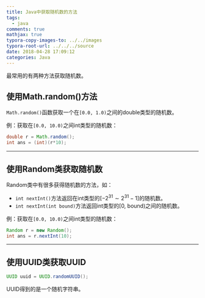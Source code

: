 ```yaml
---
title: Java中获取随机数的方法
tags:
  - java
comments: true
mathjax: true
typora-copy-images-to: ../../images
typora-root-url: ../../../source
date: 2018-04-28 17:09:12
categories: Java
---
```


最常用的有两种方法获取随机数。

<!-- more -->

## 使用Math.random()方法

`Math.random()`函数获取一个在`[0.0, 1.0)`之间的double类型的随机数。

例：获取在`[0.0, 10.0)`之间int类型的随机数：

```java
double r = Math.random();
int ans = (int)(r*10);
```

---

## 使用Random类获取随机数

Random类中有很多获得随机数的方法，如：

- `int nextInt()`方法返回在int类型的$[-2^{31}\sim2^{31}-1]$的随机数。
- `int nextInt(int bound)`方法返回int类型的[0, bound)之间的随机数。

例：获取在`[0.0, 10.0)`之间int类型的随机数：

```java
Random r = new Random();
int ans = r.nextInt(10);
```

---

## 使用UUID类获取UUID

```java
UUID uuid = UUID.randomUUID();
```

UUID得到的是一个随机字符串。



>
